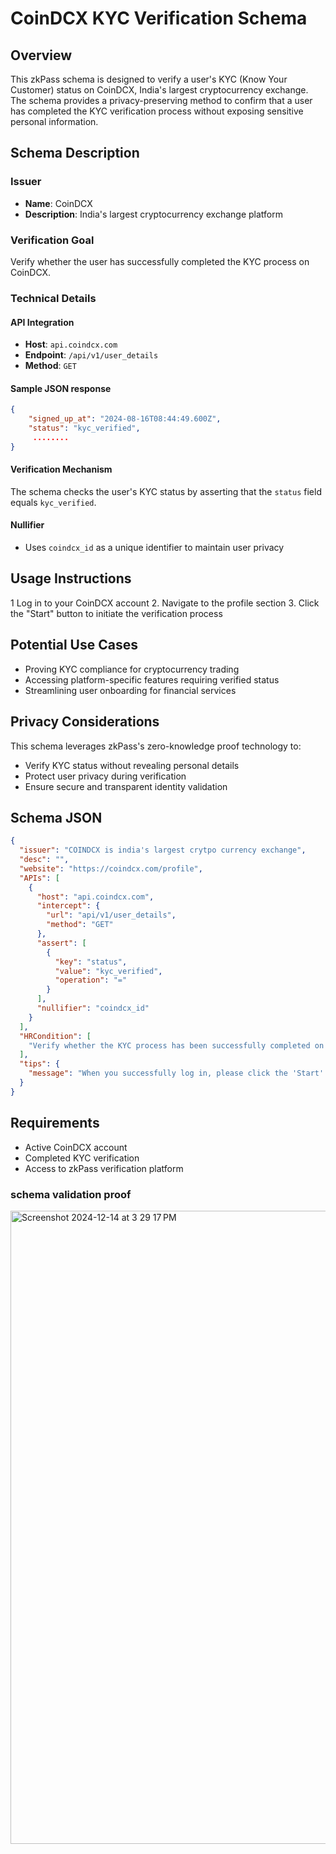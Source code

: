 # CoinDCX KYC Verification Schema

## Overview

This zkPass schema is designed to verify a user's KYC (Know Your Customer) status on CoinDCX, India's largest cryptocurrency exchange. The schema provides a privacy-preserving method to confirm that a user has completed the KYC verification process without exposing sensitive personal information.

## Schema Description

### Issuer

- **Name**: CoinDCX
- **Description**: India's largest cryptocurrency exchange platform

### Verification Goal

Verify whether the user has successfully completed the KYC process on CoinDCX.

### Technical Details

#### API Integration

- **Host**: `api.coindcx.com`
- **Endpoint**: `/api/v1/user_details`
- **Method**: `GET`
#### Sample JSON response 
```json
{
    "signed_up_at": "2024-08-16T08:44:49.600Z",
    "status": "kyc_verified",
     ........
}
```

#### Verification Mechanism

The schema checks the user's KYC status by asserting that the `status` field equals `kyc_verified`.

#### Nullifier

- Uses `coindcx_id` as a unique identifier to maintain user privacy

## Usage Instructions

1 Log in to your CoinDCX account 2. Navigate to the profile section 3. Click the "Start" button to initiate the verification process

## Potential Use Cases

- Proving KYC compliance for cryptocurrency trading
- Accessing platform-specific features requiring verified status
- Streamlining user onboarding for financial services

## Privacy Considerations

This schema leverages zkPass's zero-knowledge proof technology to:

- Verify KYC status without revealing personal details
- Protect user privacy during verification
- Ensure secure and transparent identity validation

## Schema JSON

```json
{
  "issuer": "COINDCX is india's largest crytpo currency exchange",
  "desc": "",
  "website": "https://coindcx.com/profile",
  "APIs": [
    {
      "host": "api.coindcx.com",
      "intercept": {
        "url": "api/v1/user_details",
        "method": "GET"
      },
      "assert": [
        {
          "key": "status",
          "value": "kyc_verified",
          "operation": "="
        }
      ],
      "nullifier": "coindcx_id"
    }
  ],
  "HRCondition": [
    "Verify whether the KYC process has been successfully completed on coinDCX"
  ],
  "tips": {
    "message": "When you successfully log in, please click the 'Start' button to initiate the verification process."
  }
}
```

## Requirements

- Active CoinDCX account
- Completed KYC verification
- Access to zkPass verification platform

### schema validation proof
<img width="1013" alt="Screenshot 2024-12-14 at 3 29 17 PM" src="https://github.com/user-attachments/assets/31027ad9-b2eb-4d2d-902f-d1ac52d6a28a" />
